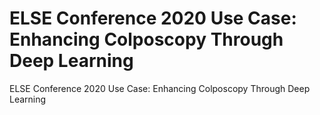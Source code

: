 # ELSE Conference 2020 Use Case: Enhancing Colposcopy Through Deep Learning
ELSE Conference 2020 Use Case: Enhancing Colposcopy Through Deep Learning
